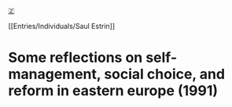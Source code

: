 [🇿](zotero://select/library/items/S6Z8SP3X)

[[Entries/Individuals/Saul Estrin]] 
# Some reflections on self-management, social choice, and reform in eastern europe (1991)

